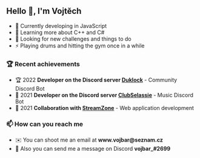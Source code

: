 <h2>Hello 👋, I'm Vojtěch</h2>

- 🔨 Currently developing in JavaScript
- 🌱 Learning more about C++ and C#
- 🔭 Looking for new challenges and things to do
- ⚡ Playing drums and hitting the gym once in a while

### 🏆 Recent achievements 
- 🏆 2022 **Developer on the Discord server [Duklock](https://discord.gg/vwj9WSgFbW)** - Community Discord Bot
- 🥇 2021 **Developer on the Discord server [ClubSelassie](https://discord.gg/4y2VqGpzfE)** - Music Discord Bot
- 🥈 2021 **Collaboration with [StreamZone](https://www.streamzone.sk/)** - Web application development

### 📫 How can you reach me
- ✉️ You can shoot me an email at **www<area>.vojbar@seznam<area>.cz**
- 💬 Also you can send me a message on Discord **vojbar_#2699**

